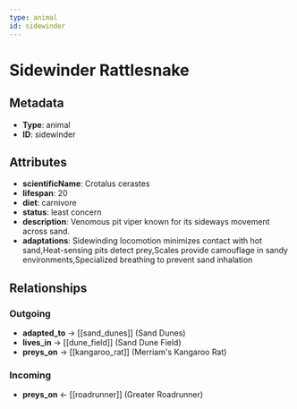 ```yaml
---
type: animal
id: sidewinder
---
```


# Sidewinder Rattlesnake

## Metadata

- **Type**: animal
- **ID**: sidewinder

## Attributes

- **scientificName**: Crotalus cerastes
- **lifespan**: 20
- **diet**: carnivore
- **status**: least concern
- **description**: Venomous pit viper known for its sideways movement across sand.
- **adaptations**: Sidewinding locomotion minimizes contact with hot sand,Heat-sensing pits detect prey,Scales provide camouflage in sandy environments,Specialized breathing to prevent sand inhalation

## Relationships

### Outgoing

- **adapted_to** → [[sand_dunes]] (Sand Dunes)
- **lives_in** → [[dune_field]] (Sand Dune Field)
- **preys_on** → [[kangaroo_rat]] (Merriam's Kangaroo Rat)

### Incoming

- **preys_on** ← [[roadrunner]] (Greater Roadrunner)

